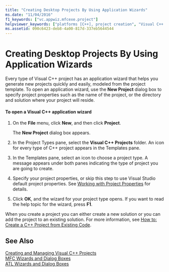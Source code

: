 ```yaml
---
title: "Creating Desktop Projects By Using Application Wizards"
ms.date: "11/04/2016"
f1_keywords: ["vc.appwiz.mfcexe.project"]
helpviewer_keywords: ["platforms [C++], project creation", "Visual C++ projects, application wizards", "Visual C++ projects, creating", "programs [C++], beginning with wizards", "applications [C++], using wizards"]
ms.assetid: 090c6423-deb8-4a00-817d-337eb5644544
---
```

# Creating Desktop Projects By Using Application Wizards

Every type of Visual C++ project has an application wizard that helps you generate new projects quickly and easily, modeled from the project template.  To open an application wizard, use the **New Project** dialog box to specify project properties such as the name of the project, or the directory and solution where your project will reside.

#### To open a Visual C++ application wizard

1. On the **File** menu, click **New**, and then click **Project**.

   The **New Project** dialog box appears.

1. In the Project Types pane, select the **Visual C++ Projects** folder. An icon for every type of C++ project appears in the Templates pane.

1. In the Templates pane, select an icon to choose a project type. A message appears under both panes indicating the type of project you are going to create.

1. Specify your project properties, or skip this step to use Visual Studio default project properties. See [Working with Project Properties](working-with-project-properties.md) for details.

1. Click **OK**, and the wizard for your project type opens. If you want to read the help topic for the wizard, press **F1**.

When you create a project you can either create a new solution or you can add the project to an existing solution. For more information, see [How to: Create a C++ Project from Existing Code](how-to-create-a-cpp-project-from-existing-code.md).

## See Also

[Creating and Managing Visual C++ Projects](reference/creating-and-managing-visual-cpp-projects.md)<br>
[MFC Wizards and Dialog Boxes](../mfc/reference/mfc-wizards-and-dialog-boxes.md)<br>
[ATL Wizards and Dialog Boxes](../atl/reference/atl-wizards-and-dialog-boxes.md)
